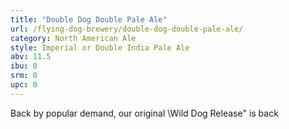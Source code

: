```yaml
---
title: "Double Dog Double Pale Ale"
url: /flying-dog-brewery/double-dog-double-pale-ale/
category: North American Ale
style: Imperial or Double India Pale Ale
abv: 11.5
ibu: 0
srm: 0
upc: 0
---
```

Back by popular demand, our original \Wild Dog Release\" is back
